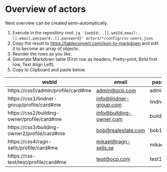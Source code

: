 # Overview of actors

Next overview can be created semi-automatically.

1. Execute in the repository root: `jq '{webId: .[].webId,email:.[].email,password:.[].password}' actors/*/config/css-users.json`.
2. Copy the result to https://tableconvert.com/json-to-markdown and edit it to become an array of objects.
3. Reorder the rows as you like.
4. Generate Markdown table (First row as headers, Pretty-print, Bold first row, Text Align Left).
5. Copy to Clipboard and paste below.

| **webId**                                    | **email**               | **password** |
|----------------------------------------------|-------------------------|--------------|
| https://css0/admin/profile/card#me           | admin@ocp.com           | admin123     |
| https://css1/lindner-group/profile/card#me   | info@lindner-group.com  | lindner123   |
| https://css2/building-owner/profile/card#me  | info@building-owner.com | building123  |
| https://css3/building-owner2/profile/card#me | bob@realestate.com      | bob123       |
| https://css4/ragn-sells/profile/card#me      | mikael@ragn-sells.se    | mikael123    |
| https://css-test/test/profile/card#me        | test@ocp.com            | test123      |
